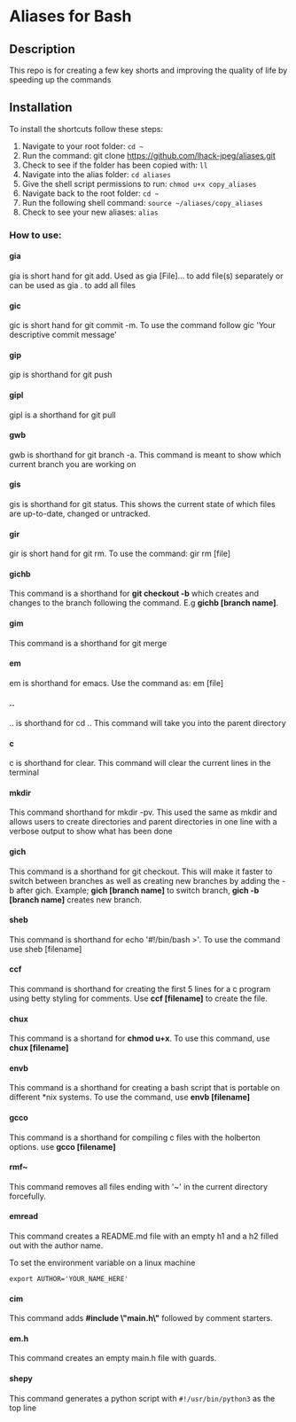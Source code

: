 Aliases for Bash
================

Description
-----------

This repo is for creating a few key shorts and improving the quality of life by speeding up the commands

Installation
------------

To install the shortcuts follow these steps:

1.  Navigate to your root folder: `cd ~`
2.  Run the command: git clone https://github.com/lhack-jpeg/aliases.git
3.  Check to see if the folder has been copied with: `ll`
4.  Navigate into the alias folder: `cd aliases`
5.  Give the shell script permissions to run: `chmod u+x copy_aliases`
6.  Navigate back to the root folder: `cd ~`
7.  Run the following shell command: `source ~/aliases/copy_aliases`
8.  Check to see your new aliases: `alias`

### How to use:

#### gia

gia is short hand for git add. Used as gia \[File\]... to add file(s) separately or can be used as gia . to add all files

#### gic

gic is short hand for git commit -m. To use the command follow gic 'Your descriptive commit message'

#### gip

gip is shorthand for git push

#### gipl

gipl is a shorthand for git pull

#### gwb

gwb is shorthand for git branch -a. This command is meant to show which current branch you are working on

#### gis

gis is shorthand for git status. This shows the current state of which files are up-to-date, changed or untracked.

#### gir

gir is short hand for git rm. To use the command: gir rm \[file\]

#### gichb

This command is a shorthand for **git checkout -b** which creates and changes to the branch following the command. E.g **gichb \[branch name\]**.

#### gim

This command is a shorthand for git merge

#### em

em is shorthand for emacs. Use the command as: em \[file\]

#### ..

.. is shorthand for cd .. This command will take you into the parent directory

#### c

c is shorthand for clear. This command will clear the current lines in the terminal

#### mkdir

This command shorthand for mkdir -pv. This used the same as mkdir and allows users to create directories and parent directories in one line with a verbose output to show what has been done

#### gich

This command is a shorthand for git checkout. This will make it faster to switch between branches as well as creating new branches by adding the -b after gich. Example; **gich \[branch name\]** to switch branch, **gich -b \[branch name\]** creates new branch.

#### sheb

This command is shorthand for echo '#!/bin/bash >'. To use the command use sheb \[filename\]

#### ccf

This command is shorthand for creating the first 5 lines for a c program using betty styling for comments. Use **ccf \[filename\]** to create the file.

#### chux

This command is a shortand for **chmod u+x**. To use this command, use **chux \[filename\]**

#### envb

This command is a shorthand for creating a bash script that is portable on different \*nix systems. To use the command, use **envb \[filename\]**

#### gcco

This command is a shorthand for compiling c files with the holberton options. use **gcco \[filename\]**

#### rmf~

This command removes all files ending with '~' in the current directory forcefully.

#### emread

This command creates a README.md file with an empty h1 and a h2 filled out with the author name.

To set the environment variable on a linux machine

`export AUTHOR='YOUR_NAME_HERE'`

#### cim

This command adds **#include \\"main.h\\"** followed by comment starters.

#### em.h

This command creates an empty main.h file with guards.

#### shepy

This command generates a python script with `#!/usr/bin/python3` as the top line
